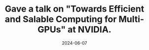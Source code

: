 ---
title: "Gave a talk on \"Towards Efficient and Salable Computing for Multi-GPUs\" at NVIDIA."
date: 2024-06-07
---